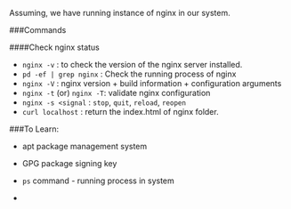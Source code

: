 Assuming, we have running instance of nginx in our system.

###Commands

####Check nginx status
* `nginx -v` : to check the version of the nginx server installed.
* `pd -ef | grep nginx` : Check the running process of nginx
* `nginx -V` : nginx version + build information + configuration arguments
* `nginx -t` (or) `nginx -T`: validate nginx configuration
* `nginx -s <signal` : `stop`, `quit`, `reload`, `reopen`
* `curl localhost` : return the index.html of nginx folder. 

###To Learn:
* apt package management system
* GPG package signing key 
* `ps` command - running process in system

* 
